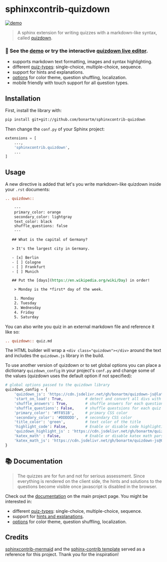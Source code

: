  # sphinxcontrib-quizdown

[![demo](https://github.com/bonartm/sphinxcontrib-quizdown/actions/workflows/build_deploy.yml/badge.svg)](https://github.com/bonartm/sphinxcontrib-quizdown/actions/workflows/build_deploy.yml)

> A sphinx extension for writing quizzes with a markdown-like syntax, called [quizdown](https://github.com/bonartm/quizdown-js). 

### 🚀 See the [demo](https://bonartm.github.io/sphinxcontrib-quizdown/) or try the interactive [quizdown live editor](https://bonartm.github.io/quizdown-live-editor/).

- supports markdown text formatting, images and syntax highlighting.
- different [quiz-types](https://github.com/bonartm/quizdown-js/blob/main/docs/syntax.md): single-choice, multiple-choice, sequence.
- support for hints and explanations.
- [options](https://github.com/bonartm/quizdown-js/blob/main/docs/options.md) for color theme, question shuffling, localization.
- mobile friendly with touch support for all question types.


## Installation

First, install the library with:

```bash
pip install git+git://github.com/bonartm/sphinxcontrib-quizdown
```

Then change the `conf.py` of your Sphinx project:

```python
extensions = [
    ...,
    'sphinxcontrib.quizdown',
    ...
]
```

## Usage

A new directive is added that let's you write markdown-like quizdown inside your `.rst` documents:

```rst
.. quizdown::

    ---
    primary_color: orange
    secondary_color: lightgray
    text_color: black
    shuffle_questions: false
    ---

   ## What is the capital of Germany?

   > It's the largest city in Germany.  

   - [x] Berlin
   - [ ] Cologne
   - [ ] Frankfurt
   - [ ] Munich

   ## Put the [days](https://en.wikipedia.org/wiki/Day) in order!

    > Monday is the *first* day of the week.

    1. Monday
    2. Tuesday
    3. Wednesday
    4. Friday
    5. Saturday  
```

You can also write you quiz in an external markdown file and reference it like so:

```rst
.. quizdown:: quiz.md
```

The HTML builder will wrap a `<div class="quizdown"></div>` around the text and includes the `quizdown.js` library in the build.

To use another version of quizdown or to set global options you can place a dictionary `quizdown_config` in your project's `conf.py` and change some of the values (quizdown uses the default option if not specified):

```python
# global options passed to the quizdown library
quizdown_config = {
    'quizdown_js': 'https://cdn.jsdelivr.net/gh/bonartm/quizdown-js@latest/public/build/quizdown.js', # quizdown javascript
    'start_on_load': True,			# detect and convert all divs with class quizdown
    'shuffle_answers': True,		# shuffle answers for each question
    'shuffle_questions': False,     # shuffle questsions for each quiz
    'primary_color': '#FF851B',     # primary CSS color
    'secondary_color': '#DDDDDD',   # secondary CSS color
    'title_color': 'green',         # text color of the title
    'highlight_code': False,        # Enable or disable code highlighting
    'quizdown_highlight_js' : 'https://cdn.jsdelivr.net/gh/bonartm/quizdown-js@0.6.0/public/build/extensions/quizdownHighlight.js' # Code highlight js
    'katex_math' : False,           # Enable or disable katex math parser
    'katex_math_js': 'https://cdn.jsdelivr.net/gh/bonartm/quizdown-js@0.6.0/public/build/extensions/quizdownKatex.js' # Katex js
}
```

## 📚 Documentation

> The quizzes are for fun and not for serious assessment.
Since everything is rendered on the client side, the hints and solutions to the questions become visible once javascript is disabled in the browser.

Check out the [documentation](https://github.com/bonartm/quizdown-js/blob/main/docs/) on the main project page.
You might be interested in:

- different [quiz-types](https://github.com/bonartm/quizdown-js/blob/main/docs/syntax.md): single-choice, multiple-choice, sequence.
- support for [hints and explanations](https://github.com/bonartm/quizdown-js/blob/main/docs/syntax.md#hints-and-comments).
- [options](https://github.com/bonartm/quizdown-js/blob/main/docs/options.md) for color theme, question shuffling, localization.


## Credits

[sphinxcontrib-mermaid](https://github.com/mgaitan/sphinxcontrib-mermaid) and the [sphinx-contrib template](https://github.com/sphinx-contrib/cookiecutter) served as a reference for this project. Thank you for the inspiration!
